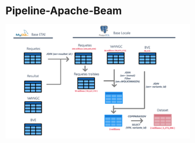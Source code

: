 # Pipeline-Apache-Beam

<img src="https://github.com/Jbertrius/beam-pipeline-auto/blob/master/Pipeline.png"
     alt="Pipeline Image"
      />
